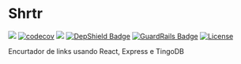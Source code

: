 # Shrtr

[<img src="https://api.travis-ci.org/caiocampos/shrtr.svg?branch=master">](https://travis-ci.org/caiocampos/shrtr)
[![codecov](https://codecov.io/gh/caiocampos/shrtr/branch/master/graph/badge.svg)](https://codecov.io/gh/caiocampos/shrtr)
![](https://img.shields.io/david/caiocampos/shrtr.svg)
[![DepShield Badge](https://depshield.sonatype.org/badges/caiocampos/shrtr/depshield.svg)](https://depshield.github.io)
[![GuardRails Badge](https://badges.guardrails.io/caiocampos/shrtr.svg)](https://www.guardrails.io/)
[![License](https://img.shields.io/github/license/caiocampos/shrtr.svg)](LICENSE)


Encurtador de links usando React, Express e TingoDB
